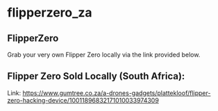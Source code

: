 # flipperzero_za

## FlipperZero

Grab your very own Flipper Zero locally via the link provided below.

## Flipper Zero Sold Locally (South Africa):

Link: https://www.gumtree.co.za/a-drones-gadgets/plattekloof/flipper-zero-hacking-device/10011896832171010033974309
